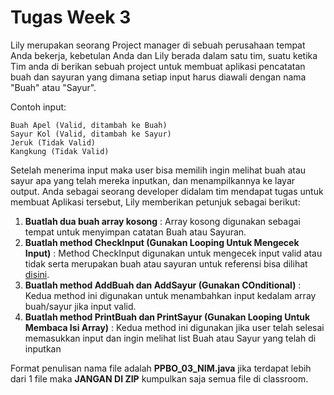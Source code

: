 # Tugas Week 3

Lily merupakan seorang Project manager di sebuah perusahaan tempat Anda bekerja, kebetulan Anda dan Lily berada dalam satu tim, suatu ketika Tim anda di berikan sebuah project untuk membuat aplikasi pencatatan buah dan sayuran yang dimana setiap input harus diawali dengan nama "Buah" atau "Sayur".

Contoh input:
```
Buah Apel (Valid, ditambah ke Buah)
Sayur Kol (Valid, ditambah ke Sayur)
Jeruk (Tidak Valid)
Kangkung (Tidak Valid)
```

Setelah menerima input maka user bisa memilih ingin melihat buah atau sayur apa yang telah mereka inputkan, dan menampilkannya ke layar output. Anda sebagai seorang developer didalam tim mendapat tugas untuk membuat Aplikasi tersebut, Lily memberikan petunjuk sebagai berikut:

1. **Buatlah dua buah array kosong** : Array kosong digunakan sebagai tempat untuk menyimpan catatan Buah atau Sayuran.
2. **Buatlah method CheckInput (Gunakan Looping Untuk Mengecek Input)** : Method CheckInput digunakan untuk mengecek input valid atau tidak serta merupakan buah atau sayuran untuk referensi bisa dilihat [disini](https://www.baeldung.com/java-string-contains-substring).
3. **Buatlah method AddBuah dan AddSayur (Gunakan COnditional)** : Kedua method ini digunakan untuk menambahkan input kedalam array buah/sayur jika input valid.
4. **Buatlah method PrintBuah dan PrintSayur (Gunakan Looping Untuk Membaca Isi Array)** : Kedua method ini digunakan jika user telah selesai memasukkan input dan ingin melihat list Buah atau Sayur yang telah di inputkan

Format penulisan nama file adalah **PPBO_03_NIM.java** jika terdapat lebih dari 1 file maka **JANGAN DI ZIP** kumpulkan saja semua file di classroom.
